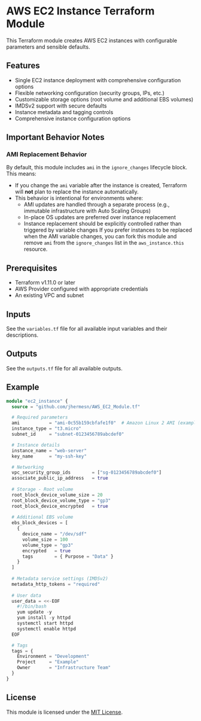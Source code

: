# AWS EC2 Instance Terraform Module
This Terraform module creates AWS EC2 instances with configurable parameters and sensible defaults.

## Features
* Single EC2 instance deployment with comprehensive configuration options
* Flexible networking configuration (security groups, IPs, etc.)
* Customizable storage options (root volume and additional EBS volumes)
* IMDSv2 support with secure defaults
* Instance metadata and tagging controls
* Comprehensive instance configuration options

## Important Behavior Notes
### AMI Replacement Behavior
By default, this module includes `ami` in the `ignore_changes` lifecycle block. This means:
* If you change the `ami` variable after the instance is created, Terraform will **not** plan to replace the instance automatically.
* This behavior is intentional for environments where:
  * AMI updates are handled through a separate process (e.g., immutable infrastructure with Auto Scaling Groups)
  * In-place OS updates are preferred over instance replacement
  * Instance replacement should be explicitly controlled rather than triggered by variable changes
If you prefer instances to be replaced when the AMI variable changes, you can fork this module and remove `ami` from the `ignore_changes` list in the `aws_instance.this` resource.

## Prerequisites
* Terraform v1.11.0 or later
* AWS Provider configured with appropriate credentials
* An existing VPC and subnet

## Inputs
See the `variables.tf` file for all available input variables and their descriptions.

## Outputs
See the `outputs.tf` file for all available outputs.

## Example
```terraform
module "ec2_instance" {
  source = "github.com/jhermesn/AWS_EC2_Module.tf"

  # Required parameters
  ami           = "ami-0c55b159cbfafe1f0"  # Amazon Linux 2 AMI (example)
  instance_type = "t3.micro"
  subnet_id     = "subnet-0123456789abcdef0"

  # Instance details
  instance_name = "web-server"
  key_name      = "my-ssh-key"

  # Networking
  vpc_security_group_ids        = ["sg-0123456789abcdef0"]
  associate_public_ip_address   = true
  
  # Storage - Root volume
  root_block_device_volume_size = 20
  root_block_device_volume_type = "gp3"
  root_block_device_encrypted   = true
  
  # Additional EBS volume
  ebs_block_devices = [
    {
      device_name = "/dev/sdf"
      volume_size = 100
      volume_type = "gp3"
      encrypted   = true
      tags        = { Purpose = "Data" }
    }
  ]
  
  # Metadata service settings (IMDSv2)
  metadata_http_tokens = "required"
  
  # User data
  user_data = <<-EOF
    #!/bin/bash
    yum update -y
    yum install -y httpd
    systemctl start httpd
    systemctl enable httpd
  EOF

  # Tags
  tags = {
    Environment = "Development"
    Project     = "Example"
    Owner       = "Infrastructure Team"
  }
}
```

## License
This module is licensed under the [MIT License](LICENSE).